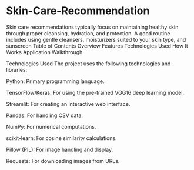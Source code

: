 # Skin-Care-Recommendation
Skin care recommendations typically focus on maintaining healthy skin through proper cleansing, hydration, and protection. A good routine includes using gentle cleansers, moisturizers suited to your skin type, and sunscreen
Table of Contents
Overview
Features
Technologies Used
How It Works
Application Walkthrough

Technologies Used
The project uses the following technologies and libraries:

Python: Primary programming language.

TensorFlow/Keras: For using the pre-trained VGG16 deep learning model.

Streamlit: For creating an interactive web interface.

Pandas: For handling CSV data.

NumPy: For numerical computations.

scikit-learn: For cosine similarity calculations.

Pillow (PIL): For image handling and display.

Requests: For downloading images from URLs.
